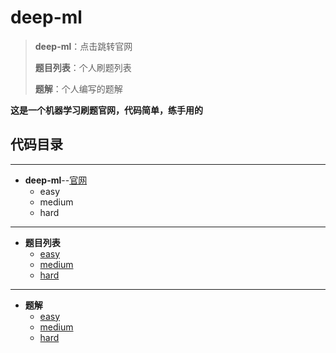 # deep-ml

> **deep-ml**：点击跳转官网
> 
> **题目列表**：个人刷题列表
> 
> **题解**：个人编写的题解

**这是一个机器学习刷题官网，代码简单，练手用的**


## 代码目录
---

- **deep-ml**--[官网](https://www.deep-ml.com/problems)
  - easy
  - medium
  - hard
---
- **题目列表**
  - [easy](./easy/README.md)
  - [medium](./medium/README.md)
  - [hard](./hard/README.md)

---
- **题解**
  - [easy](./easy/notes/)
  - [medium](./medium/notes/)
  - [hard](./hard/notes/)


